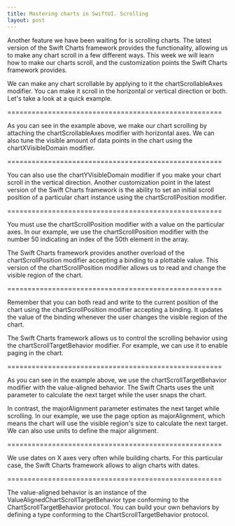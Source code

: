 ```yaml
---
title: Mastering charts in SwiftUI. Scrolling
layout: post
---
```


Another feature we have been waiting for is scrolling charts. The latest version of the Swift Charts framework provides the functionality, allowing us to make any chart scroll in a few different ways. This week we will learn how to make our charts scroll, and the customization points the Swift Charts framework provides.

We can make any chart scrollable by applying to it the chartScrollableAxes modifier. You can make it scroll in the horizontal or vertical direction or both. Let's take a look at a quick example.

=====================================================

As you can see in the example above, we make our chart scrolling by attaching the chartScrollableAxes modifier with horizontal axes. We can also tune the visible amount of data points in the chart using the chartXVisibleDomain modifier.

=====================================================

You can also use the chartYVisibleDomain modifier if you make your chart scroll in the vertical direction. Another customization point in the latest version of the Swift Charts framework is the ability to set an initial scroll position of a particular chart instance using the chartScrollPosition modifier.

=====================================================

You must use the chartScrollPosition modifier with a value on the particular axes. In our example, we use the chartScrollPosition modifier with the number 50 indicating an index of the 50th element in the array.

The Swift Charts framework provides another overload of the chartScrollPosition modifier accepting a binding to a plottable value. This version of the chartScrollPosition modifier allows us to read and change the visible region of the chart.

=====================================================

Remember that you can both read and write to the current position of the chart using the chartScrollPosition modifier accepting a binding. It updates the value of the binding whenever the user changes the visible region of the chart.

The Swift Charts framework allows us to control the scrolling behavior using the chartScrollTargetBehavior modifier. For example, we can use it to enable paging in the chart.

=====================================================

As you can see in the example above, we use the chartScrollTargetBehavior modifier with the value-aligned behavior. The Swift Charts uses the unit parameter to calculate the next target while the user snaps the chart. 

In contrast, the majorAlignment parameter estimates the next target while scrolling. In our example, we use the page option as majorAlignment, which means the chart will use the visible region's size to calculate the next target. We can also use units to define the major alignment.

=====================================================

We use dates on X axes very often while building charts. For this particular case, the Swift Charts framework allows to align charts with dates.

=====================================================

The value-aligned behavior is an instance of the ValueAlignedChartScrollTargetBehavior type conforming to the ChartScrollTargetBehavior protocol. You can build your own behaviors by defining a type conforming to the ChartScrollTargetBehavior protocol.
